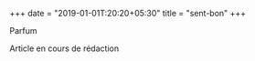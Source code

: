 +++
date = "2019-01-01T:20:20+05:30"
title = "sent-bon"
+++

Parfum
<!--more-->
Article en cours de rédaction

>
